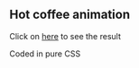 ## Hot coffee animation

Click on [here](https://reverent-jang-093b2d.netlify.app/) to see the result

Coded in pure CSS